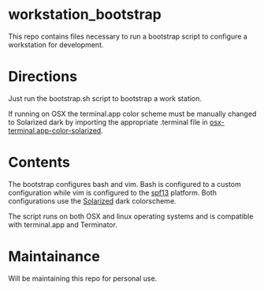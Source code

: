 workstation_bootstrap
=====================

This repo contains files necessary to run a bootstrap script to configure a workstation for development. 


Directions
==========

Just run the bootstrap.sh script to bootstrap a work station. 

If running on OSX the terminal.app color scheme must be manually changed to Solarized dark by importing the appropriate .terminal file in [osx-terminal.app-color-solarized](https://github.com/sclaxton/workstation_bootstrap/tree/master/osx-terminal.app-color-solarized). 


Contents
========

The bootstrap configures bash and vim. Bash is configured to a custom configuration while vim is configured to the [spf13](https://github.com/spf13/spf13-vim) platform.
Both configurations use the [Solarized](http://ethanschoonover.com/solarized) dark colorscheme. 

The script runs on both OSX and linux operating systems and is compatible with terminal.app and Terminator. 

Maintainance
============

Will be maintaining this repo for personal use. 
